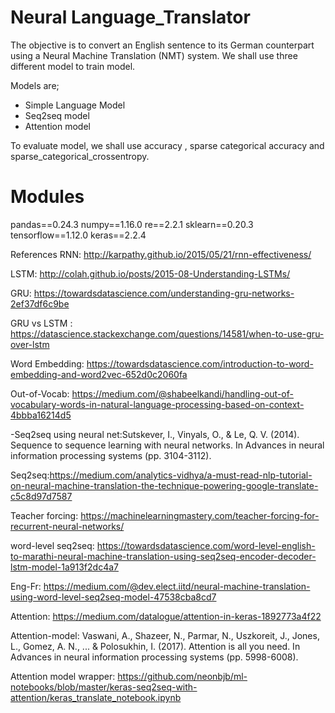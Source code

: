 # Neural Language_Translator

The objective is to convert an English sentence to its German counterpart using a Neural Machine Translation (NMT) system. We shall use three different model to train model.

Models are;

- Simple Language Model
- Seq2seq model
- Attention model

To evaluate model, we shall use accuracy , sparse categorical accuracy and sparse_categorical_crossentropy.

# Modules

pandas==0.24.3
numpy==1.16.0
re==2.2.1
sklearn==0.20.3
tensorflow==1.12.0
keras==2.2.4

References
RNN: http://karpathy.github.io/2015/05/21/rnn-effectiveness/

LSTM: http://colah.github.io/posts/2015-08-Understanding-LSTMs/

GRU: https://towardsdatascience.com/understanding-gru-networks-2ef37df6c9be

GRU vs LSTM : https://datascience.stackexchange.com/questions/14581/when-to-use-gru-over-lstm

Word Embedding: https://towardsdatascience.com/introduction-to-word-embedding-and-word2vec-652d0c2060fa

Out-of-Vocab: https://medium.com/@shabeelkandi/handling-out-of-vocabulary-words-in-natural-language-processing-based-on-context-4bbba16214d5

-Seq2seq using neural net:Sutskever, I., Vinyals, O., & Le, Q. V. (2014). Sequence to sequence learning with neural networks. In Advances in neural information processing systems (pp. 3104-3112).

Seq2seq:https://medium.com/analytics-vidhya/a-must-read-nlp-tutorial-on-neural-machine-translation-the-technique-powering-google-translate-c5c8d97d7587

Teacher forcing: https://machinelearningmastery.com/teacher-forcing-for-recurrent-neural-networks/

word-level seq2seq: https://towardsdatascience.com/word-level-english-to-marathi-neural-machine-translation-using-seq2seq-encoder-decoder-lstm-model-1a913f2dc4a7

Eng-Fr: https://medium.com/@dev.elect.iitd/neural-machine-translation-using-word-level-seq2seq-model-47538cba8cd7

Attention: https://medium.com/datalogue/attention-in-keras-1892773a4f22

Attention-model: Vaswani, A., Shazeer, N., Parmar, N., Uszkoreit, J., Jones, L., Gomez, A. N., ... & Polosukhin, I. (2017). Attention is all you need. In Advances in neural information processing systems (pp. 5998-6008).

Attention model wrapper: https://github.com/neonbjb/ml-notebooks/blob/master/keras-seq2seq-with-attention/keras_translate_notebook.ipynb
